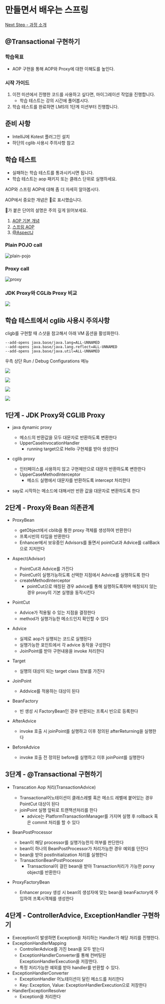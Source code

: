 # 만들면서 배우는 스프링
[Next Step - 과정 소개](https://edu.nextstep.camp/c/4YUvqn9V)

## @Transactional 구현하기

### 학습목표
- AOP 구현을 통해 AOP와 Proxy에 대한 이해도를 높인다.

### 시작 가이드
1. 이전 미션에서 진행한 코드를 사용하고 싶다면, 마이그레이션 작업을 진행합니다.
    - 학습 테스트는 강의 시간에 풀어봅시다.
2. 학습 테스트를 완료하면 LMS의 1단계 미션부터 진행합니다.

## 준비 사항
- IntelliJ에 Kotest 플러그인 설치
- 하단의 cglib 사용시 주의사항 참고

## 학습 테스트
- 실패하는 학습 테스트를 통과시키시면 됩니다.
- 학습 테스트는 aop 패키지 또는 클래스 단위로 실행하세요.

AOP와 스프링 AOP에 대해 좀 더 자세히 알아봅시다.

AOP에서 중요한 개념은 🌟로 표시했습니다.

🌟가 붙은 단어의 설명은 주의 깊게 읽어보세요.

1. [AOP 기본 개념](study/src/test/kotlin/aop/Concepts.kt)
2. [스프링 AOP](study/src/test/kotlin/aop/SpringAOP.kt)
3. [@AspectJ](study/src/test/kotlin/aop/AspectJ.kt)

### Plain POJO call
<img src="docs/images/aop-proxy-plain-pojo-call.png" alt="plain-pojo">

### Proxy call
<img src="docs/images/aop-proxy-call.png" alt="proxy">

### JDK Proxy와 CGLib Proxy 비교
![](docs/images/spring-aop.png)

## 학습 테스트에서 cglib 사용시 주의사항

cligb를 구현할 때 스샷을 참고해서 아래 VM 옵션을 활성화한다.

```
--add-opens java.base/java.lang=ALL-UNNAMED
--add-opens java.base/java.lang.reflect=ALL-UNNAMED
--add-opens java.base/java.util=ALL-UNNAMED
```

우측 상단 Run / Debug Configurations 메뉴

![](docs/images/edit-configurations.png)

![](docs/images/modify-options.png)

![](docs/images/add-vm-options.png)

![](docs/images/input-options.png)

## 1단계 - JDK Proxy와 CGLIB Proxy
- java dynamic proxy
  - 메소드의 반환값을 모두 대문자로 반환하도록 변환한다
  - UpperCaseInvocationHandler
    - running target으로 Hello 구현체를 받아 생성한다
- cglib proxy
  - 인터페이스를 사용하지 않고 구현체만으로 대문자 반환하도록 변한한다
  - UpperCaseMethodInterceptor
    - 메소드 실행에서 대문자를 반환하도록 intercept 처리한다

- say로 시작하는 메소드에 대해서만 반환 값을 대문자로 변환하도록 한다

## 2단계 - Proxy와 Bean 의존관계
- ProxyBean
  - getObject에서 cblib을 통한 proxy 객체를 생성하여 반환한다
  - 프록시빈의 타입을 반환한다
  - Enhancer에서 보유중인 Advisors를 돌면서 pointCut과 Advice를 callBack으로 지저안다
- Aspect(Advisor)
  - PointCut과 Advice를 가진다
  - PointCut이 실행가능하도록 선택한 지점에서 Advice를 실행하도록 한다
  - createMethodInterceptor
    - pointCut으로 매칭된 경우 advice를 통해 실행하도록하며 매칭되지 않는 경우 proxy의 기본 실행을 동작시킨다
- PointCut
  - Advice가 적용될 수 있는 지점을 결정한다
  - method가 실행가능한 메소드인지 확인할 수 있다
- Advice
  - 실제로 aop가 실행되는 코드로 실행된다
  - 실행가능한 포인트에서 각 advice 동작을 구성한다
  - JoinPoint를 받아 구현내용을 invoke 처리한다
- Target
  - 실행의 대상이 되는 target class 정보를 가진다
- JoinPoint
  - Addvice를 적용하는 대상이 된다

- BeanFactory
  - 빈 생성 시 FactoryBean인 경우 반환되는 프록시 빈으로 등록한다

- AfterAdvice
  - invoke 호출 시 joinPoint를 실행하고 이후 정의된 afterReturning을 실행한다
- BeforeAdvice
  - invoke 호출 전 정의된 before를 실행하고 이후 joinPoint를 실행한다

## 3단계 - @Transactional 구현하기
- Transcation Aop 처리(TransactionAdvice)
  - Transactional어노테이션이 클래스레벨 혹은 메소드 레벨에 붙어있는 경우 PointCut 대상이 된다
  - joinPoint 실행 앞뒤로 트랜잭션처리를 한다
    - advice는 PlatformTransactionManager를 가지며 실행 후 rollback 혹은 commit 처리를 할 수 있다

- BeanPostProcessor
  - bean이 해당 processor를 실행가능한지 여부를 판단한다
  - bean이 하나의 BeanPostProcessor가 처리가능한 경우 예외를 던진다
  - bean을 받아 postInitialization 처리를 실행한다
  - TransactionBeanPostProcessor
    - Transactional이 걸린 bean을 받아 Transaction처리가 가능한 porxy object를 반환한다
- ProxyFactoryBean
  - Enhancer proxy 생성 시 bean의 생성자에 맞는 bean을 beanFactory에 주입하여 프록시객체를 생성한다

## 4단계 - ControllerAdvice, ExceptionHandler 구현하기
- Exeception이 발생하면 Exception을 처리하는 Handler가 해당 처리를 진행한다.
- ExceptionHandlerMapping
  - ControllerAdvice를 가진 bean을 모두 받는다
  - ExceptionHandlerConverter를 통해 컨버팅된 ExceptionHandlerExecution을 저장한다.
  - 특정 처리가능한 예외를 받아 handler를 반환할 수 있다.
- ExceptionHandlerConverter
  - ExceptionHandler 어노테이션이 달린 메소드를 처리한다
  - Key: Exception, Value: ExceptionHandlerExecution으로 저장한다
- HandlerExceptionResolver
  - Exception을 처리한다
